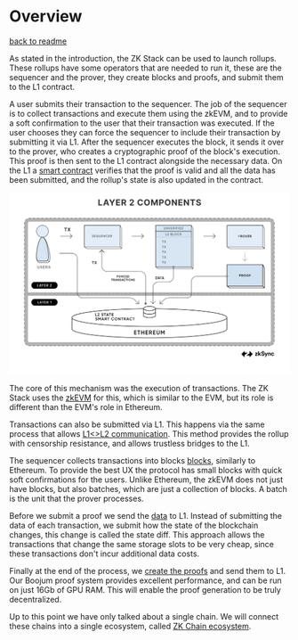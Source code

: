 # Overview

[back to readme](../README.md)

As stated in the introduction, the ZK Stack can be used to launch rollups. These rollups have some operators that are
needed to run it, these are the sequencer and the prover, they create blocks and proofs, and submit them to the L1
contract.

A user submits their transaction to the sequencer. The job of the sequencer is to collect transactions and execute them
using the zkEVM, and to provide a soft confirmation to the user that their transaction was executed. If the user chooses
they can force the sequencer to include their transaction by submitting it via L1. After the sequencer executes the
block, it sends it over to the prover, who creates a cryptographic proof of the block's execution. This proof is then
sent to the L1 contract alongside the necessary data. On the L1 a [smart contract](./l1_smart_contracts.md) verifies
that the proof is valid and all the data has been submitted, and the rollup's state is also updated in the contract.

![Components](./img/L2_Components.png)

The core of this mechanism was the execution of transactions. The ZK Stack uses the
[zkEVM](./era_vm_specification/README.md) for this, which is similar to the EVM, but its role is different than the
EVM's role in Ethereum.

Transactions can also be submitted via L1. This happens via the same process that allows
[L1<>L2 communication](./contracts/settlement_contracts/priority_queue/processing_of_l1-l2_txs.md). This method provides
the rollup with censorship resistance, and allows trustless bridges to the L1.

The sequencer collects transactions into blocks
[blocks](./contracts/l2_system_contracts/batches_and_blocks_on_zksync.md), similarly to Ethereum. To provide the best UX
the protocol has small blocks with quick soft confirmations for the users. Unlike Ethereum, the zkEVM does not just have
blocks, but also batches, which are just a collection of blocks. A batch is the unit that the prover processes.

Before we submit a proof we send the [data](./contracts/settlement_contracts/data_availability/README.md) to L1. Instead
of submitting the data of each transaction, we submit how the state of the blockchain changes, this change is called the
state diff. This approach allows the transactions that change the same storage slots to be very cheap, since these
transactions don't incur additional data costs.

Finally at the end of the process, we [create the proofs](./prover/README.md) and send them to L1. Our Boojum proof
system provides excellent performance, and can be run on just 16Gb of GPU RAM. This will enable the proof generation to
be truly decentralized.

Up to this point we have only talked about a single chain. We will connect these chains into a single ecosystem, called
[ZK Chain ecosystem](./contracts/chain_management/overview.md).
